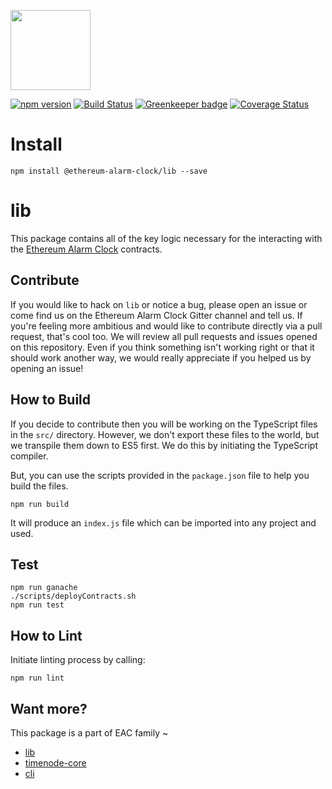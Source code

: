 [<img src="https://s3.amazonaws.com/chronologic.network/ChronoLogic_logo.svg" width="128px">](https://github.com/chronologic)

[![npm version](https://badge.fury.io/js/%40ethereum-alarm-clock%2Flib.svg)](https://badge.fury.io/js/%40ethereum-alarm-clock%2Flib)
[![Build Status](https://travis-ci.org/ethereum-alarm-clock/lib.svg?branch=master)](https://travis-ci.org/ethereum-alarm-clock/lib)
[![Greenkeeper badge](https://badges.greenkeeper.io/ethereum-alarm-clock/lib.svg)](https://greenkeeper.io/)
[![Coverage Status](https://coveralls.io/repos/github/ethereum-alarm-clock/lib/badge.svg?branch=master)](https://coveralls.io/github/ethereum-alarm-clock/lib?branch=master)

# Install

```
npm install @ethereum-alarm-clock/lib --save
```

# lib

This package contains all of the key logic necessary for the interacting with the [Ethereum Alarm Clock](https://github.com/ethereum-alarm-clock/ethereum-alarm-clock) contracts.

## Contribute

If you would like to hack on `lib` or notice a bug, please open an issue or come find us on the Ethereum Alarm Clock Gitter channel and tell us. If you're feeling more ambitious and would like to contribute directly via a pull request, that's cool too. We will review all pull requests and issues opened on this repository. Even if you think something isn't working right or that it should work another way, we would really appreciate if you helped us by opening an issue!

## How to Build

If you decide to contribute then you will be working on the TypeScript files in the `src/` directory. However, we don't export these files to the world, but we transpile them down to ES5 first. We do this by initiating the TypeScript compiler.

But, you can use the scripts provided in the `package.json` file to help you build the files.

```
npm run build
```

It will produce an `index.js` file which can be imported into any project and used.

## Test
```
npm run ganache
./scripts/deployContracts.sh
npm run test
```

## How to Lint

Initiate linting process by calling:

```
npm run lint
```

## Want more?

This package is a part of EAC family ~
* [lib](https://github.com/ethereum-alarm-clock/lib)
* [timenode-core](https://github.com/ethereum-alarm-clock/timenode-core)
* [cli](https://github.com/ethereum-alarm-clock/cli)
